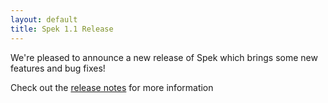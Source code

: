 ```yaml
---
layout: default
title: Spek 1.1 Release
---
```


We're pleased to announce a new release of Spek which brings some new features and bug fixes! 

Check out the [release notes](https://github.com/JetBrains/spek/releases/tag/v1.1.0) for more information
